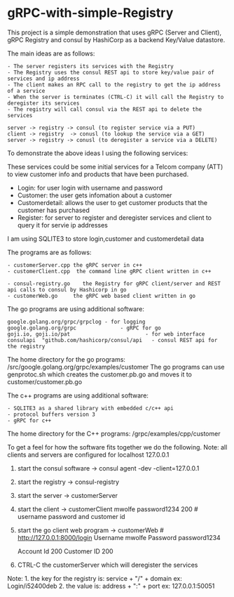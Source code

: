 # gRPC-with-simple-Registry

This project is a simple demonstration that uses gRPC (Server and Client), gRPC Registry
and consul by HashiCorp as a backend Key/Value datastore.

The main ideas are as follows:

    - The server registers its services with the Registry
    - The Registry uses the consul REST api to store key/value pair of services and ip address
    - The client makes an RPC call to the registry to get the ip address of a service
    - When the server is terminates (CTRL-C) it will call the Registry to deregister its services
    - The registry will call consul via the REST api to delete the services

    server -> registry -> consul (to register service via a PUT)
    client -> registry  -> conusl (to lookup the service via a GET)
    server -> registry -> conusl (to deregister a service via a DELETE)

To demonstrate the above ideas I using the following services:

These services could be some initial services for a Telcom company (ATT) to
view customer info and products that have been purchased.

   - Login:  for user login with username and password
   - Customer:  the user  gets infomation about a customer
   - Customerdetail:  allows the user to get customer products that the customer has purchased
   -  Register:  for server to register and deregister services and client to query it for servie ip addresses 

I am using SQLITE3 to store login,customer and customerdetail data

The programs are as follows:

    - customerServer.cpp the gRPC server in c++
    - customerClient.cpp  the command line gRPC client written in c++
    
    - consul-registry.go    the Registry for gRPC client/server and REST api calls to consul by Hashicorp in go
    - customerWeb.go     the gRPC web based client written in go

The go programs are using additional software:

    google.golang.org/grpc/grpclog - for logging
    google.golang.org/grpc              - gRPC for go
    goji.io, goji.io/pat                        - for web interface
    consulapi  "github.com/hashicorp/consul/api   - consul REST api for the registry
   
The home directory for the go programs:   /src/google.golang.org/grpc/examples/customer
The go programs can use genprotoc.sh which creates the customer.pb.go
and moves it to  customer/customer.pb.go
    
The c++ programs are using additional software:

    - SQLITE3 as a shared library with embedded c/c++ api
    - protocol buffers version 3
    - gRPC for c++

The home directory for the C++ programs:   /grpc/examples/cpp/customer

To get a feel for how the software fits together we do the following.
Note: all clients and servers are configured for localhost 127.0.0.1

1. start the consul software -> consul agent   -dev -client=127.0.0.1
2. start the registry -> consul-registry
3. start the server -> customerServer
4. start the client  ->  customerClient mwolfe password1234 200   # username password and customer id
5. start the go client web program -> customerWeb # http://127.0.0.1:8000/login 
   Username mwolfe
   Password password1234

   Account Id 200
   Customer ID 200
  
6. CTRL-C the customerServer which will deregister the services

Note: 
      1.	the key for the registry is: service + "/" + domain     ex: Login/i52400deb
      2.  	the value is:                     address + ":" + port         ex: 127.0.0.1:50051




    



